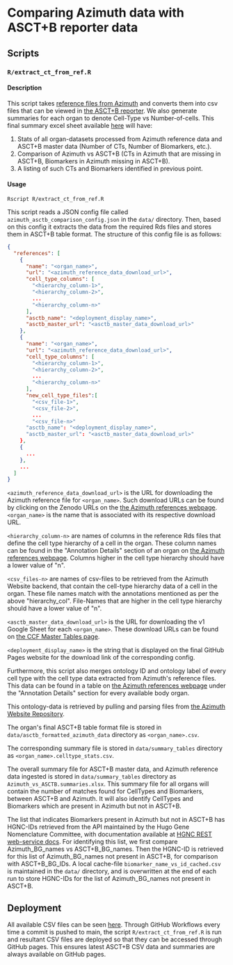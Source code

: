 # Comparing Azimuth data with ASCT+B reporter data

## Scripts

### ```R/extract_ct_from_ref.R```

#### Description
This script takes [reference files from Azimuth](https://azimuth.hubmapconsortium.org/references/)
and converts them into csv files that can be viewed in [the ASCT+B reporter](https://hubmapconsortium.github.io/ccf-asct-reporter/).
We also generate summaries for each organ to denote Cell-Type vs Number-of-cells.
This final summary excel sheet available [here](https://hubmapconsortium.github.io/asctb-azimuth-data-comparison/) will have:
<ol>
<li>Stats of all organ-datasets processed from Azimuth reference data and ASCT+B master data (Number of CTs, Number of Biomarkers, etc.).</li>
<li>Comparison of Azimuth vs ASCT+B (CTs in Azimuth that are missing in ASCT+B, Biomarkers in Azimuth missing in ASCT+B).</li>
<li>A listing of such CTs and Biomarkers identified in previous point.</li>
</ol>


#### Usage
```
Rscript R/extract_ct_from_ref.R
```

This script reads a JSON config file called ```azimuth_asctb_comparison_config.json``` in the
```data/``` directory. Then, based on this config it extracts the data from the
required Rds files and stores them in ASCT+B table format. The structure of this
config file is as follows:

```json
{
  "references": [
    {
      "name": "<organ_name>",
      "url": "<azimuth_reference_data_download_url>",
      "cell_type_columns": [
        "<hierarchy_column-1>",
        "<hierarchy_column-2>",
        ...
        "<hierarchy_column-n>"
      ],
      "asctb_name": "<deployment_display_name>",
	  "asctb_master_url": "<asctb_master_data_download_url>"
    },
    {
      "name": "<organ_name>",
      "url": "<azimuth_reference_data_download_url>",
      "cell_type_columns": [
        "<hierarchy_column-1>",
        "<hierarchy_column-2>",
        ...
        "<hierarchy_column-n>"
      ],
	  "new_cell_type_files":[
		"<csv_file-1>",
		"<csv_file-2>",
		...
		"<csv_file-n>"
      "asctb_name": "<deployment_display_name>",
	  "asctb_master_url": "<asctb_master_data_download_url>"
    },
    {
      ...
    },
    ...
  ] 
}

```

```<azimuth_reference_data_download_url>``` is the URL for downloading the Azimuth 
reference file for ```<organ_name>```. Such download URLs can be found by 
clicking on the Zenodo URLs on the [the Azimuth references webpage](https://azimuth.hubmapconsortium.org/references/).
```<organ_name>``` is the name that is associated with its respective download URL.

```<hierarchy_column-n>``` are names of columns in the reference Rds files that
define the cell type hierarchy of a cell in the organ. These column names can be
found in the "Annotation Details" section of an organ on 
[the Azimuth references webpage](https://azimuth.hubmapconsortium.org/references/).
Columns higher in the cell type hierarchy should have a lower value of "n".

```<csv_files-n>``` are names of csv-files to be retrieved from the Azimuth Website backend,
that contain the cell-type hierarchy data of a cell in the organ.
These file names match with the annotations mentioned as per the above "hierarchy_col".
File-Names that are higher in the cell type hierarchy should have a lower value of "n".

```<asctb_master_data_download_url>``` is the URL for downloading the v1 Google Sheet 
for each ```<organ_name>```. These download URLs can be found on [the CCF Master Tables page](https://hubmapconsortium.github.io/ccf-asct-reporter/).

```<deployment_display_name>``` is the string that is displayed on the final GitHub 
Pages website for the download link of the corresponding config.

Furthermore, this script also merges ontology ID and ontology label of every cell type
with the cell type data extracted from Azimuth's reference files. This data can be
found in a table on [the Azimuth references webpage](https://azimuth.hubmapconsortium.org/references/)
under the "Annotation Details" section for every available body organ. 

This ontology-data is retrieved by pulling and parsing files from [the Azimuth Website Repository](https://github.com/satijalab/azimuth_website).

The organ's final ASCT+B table format file is stored in ```data/asctb_formatted_azimuth_data``` 
directory as ```<organ_name>.csv```. 

The corresponding summary file is stored in ```data/summary_tables``` 
directory as ```<organ_name>.celltype_stats.csv```.

The overall summary file for ASCT+B master data, and Azimuth reference data ingested 
is stored in ```data/summary_tables``` directory as ```Azimuth_vs_ASCTB.summaries.xlsx```. 
This summary file for all organs will contain the number of matches found for CellTypes and Biomarkers, 
between ASCT+B and Azimuth. It will also identify CellTypes and Biomarkers which are present in Azimuth but not in ASCT+B.

The list that indicates Biomarkers present in Azimuth but not in ASCT+B has HGNC-IDs retrieved from the API maintained by
the Hugo Gene Nomenclature Committee, with documentation available at [HGNC REST web-service docs](https://www.genenames.org/about/guidelines/).
For identifying this list, we first compare Azimuth_BG_names vs ASCT+B_BG_names. Then the HGNC-ID is retrieved for this list 
of Azimuth_BG_names not present in ASCT+B, for comparison with ASCT+B_BG_IDs.
A local cache-file ```biomarker_name_vs_id_cached.csv``` is maintained in the ```data/``` directory, and is 
overwritten at the end of each run to store HGNC-IDs for the list of Azimuth_BG_names not present in ASCT+B.


## Deployment

All available CSV files can be seen [here](https://hubmapconsortium.github.io/asctb-azimuth-data-comparison/).
Through GitHub Workflows every time a commit is pushed to main, the script 
```R/extract_ct_from_ref.R``` is run and resultant CSV files are deployed so that
they can be accessed through GitHub pages. This ensures latest ASCT+B CSV data and summaries
are always available on GitHub pages.
